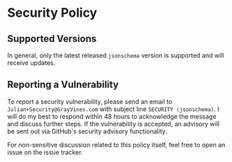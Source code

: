 # Security Policy

## Supported Versions

In general, only the latest released `jsonschema` version is supported and will receive updates.

## Reporting a Vulnerability

To report a security vulnerability, please send an email to `Julian+Security@GrayVines.com` with subject line `SECURITY (jsonschema)`.
I will do my best to respond within 48 hours to acknowledge the message and discuss further steps.
If the vulnerability is accepted, an advisory will be sent out via GitHub's security advisory functionality.

For non-sensitive discussion related to this policy itself, feel free to open an issue on the issue tracker.
